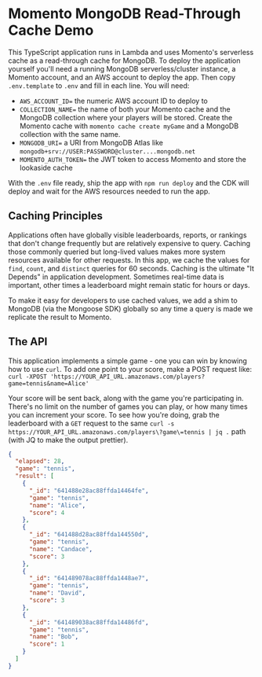 # Momento MongoDB Read-Through Cache Demo

This TypeScript application runs in Lambda and uses Momento's serverless cache
as a read-through cache for MongoDB. To deploy the application yourself you'll
need a running MongoDB serverless/cluster instance, a Momento account, and an
AWS account to deploy the app. Then copy `.env.template` to `.env` and fill in
each line. You will need:

- `AWS_ACCOUNT_ID=` the numeric AWS account ID to deploy to
- `COLLECTION_NAME=` the name of both your Momento cache and the MongoDB
  collection where your players will be stored. Create the Momento cache with
  `momento cache create myGame` and a MongoDB collection with the same name.
- `MONGODB_URI=` a URI from MongoDB Atlas like `mongodb+srv://USER:PASSWORD@cluster....mongodb.net`
- `MOMENTO_AUTH_TOKEN=` the JWT token to access Momento and store the lookaside cache

With the `.env` file ready, ship the app with `npm run deploy` and the CDK will
deploy and wait for the AWS resources needed to run the app.

## Caching Principles

Applications often have globally visible leaderboards, reports, or rankings that
don't change frequently but are relatively expensive to query. Caching those
commonly queried but long-lived values makes more system resources available for
other requests. In this app, we cache the values for `find`, `count`, and
`distinct` queries for 60 seconds. Caching is the ultimate "It Depends" in
application development. Sometimes real-time data is important, other times a
leaderboard might remain static for hours or days.

To make it easy for developers to use cached values, we add a shim to MongoDB
(via the Mongoose SDK) globally so any time a query is made we replicate the
result to Momento.

## The API

This application implements a simple game - one you can win by knowing how to
use `curl`. To add one point to your score, make a POST request like:
`curl -XPOST 'https://YOUR_API_URL.amazonaws.com/players?game=tennis&name=Alice'`

Your score will be sent back, along with the game you're participating in.
There's no limit on the number of games you can play, or how many times you can
increment your score. To see how you're doing, grab the leaderboard with a `GET`
request to the same
`curl -s https://YOUR_API_URL.amazonaws.com/players\?game\=tennis | jq .`
path (with JQ to make the output prettier). 

```json
{
  "elapsed": 28,
  "game": "tennis",
  "result": [
    {
      "_id": "641488e28ac88ffda14464fe",
      "game": "tennis",
      "name": "Alice",
      "score": 4
    },
    {
      "_id": "641488d28ac88ffda144550d",
      "game": "tennis",
      "name": "Candace",
      "score": 3
    },
    {
      "_id": "641489078ac88ffda1448ae7",
      "game": "tennis",
      "name": "David",
      "score": 3
    },
    {
      "_id": "641489038ac88ffda14486fd",
      "game": "tennis",
      "name": "Bob",
      "score": 1
    }
  ]
}
```